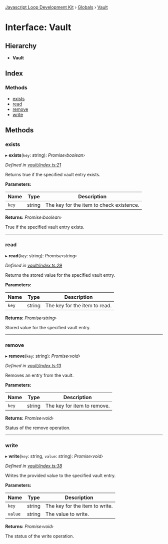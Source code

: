 [Javascript Loop Development Kit](../README.md) › [Globals](../globals.md) › [Vault](vault.md)

# Interface: Vault

## Hierarchy

* **Vault**

## Index

### Methods

* [exists](vault.md#exists)
* [read](vault.md#read)
* [remove](vault.md#remove)
* [write](vault.md#write)

## Methods

###  exists

▸ **exists**(`key`: string): *Promise‹boolean›*

*Defined in [vault/index.ts:21](https://github.com/open-olive/loop-development-kit/blob/ba5f0aac/ldk/javascript/src/vault/index.ts#L21)*

Returns true if the specified vault entry exists.

**Parameters:**

Name | Type | Description |
------ | ------ | ------ |
`key` | string | The key for the item to check existence. |

**Returns:** *Promise‹boolean›*

True if the specified vault entry exists.

___

###  read

▸ **read**(`key`: string): *Promise‹string›*

*Defined in [vault/index.ts:29](https://github.com/open-olive/loop-development-kit/blob/ba5f0aac/ldk/javascript/src/vault/index.ts#L29)*

Returns the stored value for the specified vault entry.

**Parameters:**

Name | Type | Description |
------ | ------ | ------ |
`key` | string | The key for the item to read. |

**Returns:** *Promise‹string›*

Stored value for the specified vault entry.

___

###  remove

▸ **remove**(`key`: string): *Promise‹void›*

*Defined in [vault/index.ts:13](https://github.com/open-olive/loop-development-kit/blob/ba5f0aac/ldk/javascript/src/vault/index.ts#L13)*

Removes an entry from the vault.

**Parameters:**

Name | Type | Description |
------ | ------ | ------ |
`key` | string | The key for item to remove. |

**Returns:** *Promise‹void›*

Status of the remove operation.

___

###  write

▸ **write**(`key`: string, `value`: string): *Promise‹void›*

*Defined in [vault/index.ts:38](https://github.com/open-olive/loop-development-kit/blob/ba5f0aac/ldk/javascript/src/vault/index.ts#L38)*

Writes the provided value to the specified vault entry.

**Parameters:**

Name | Type | Description |
------ | ------ | ------ |
`key` | string | The key for the item to write. |
`value` | string | The value to write. |

**Returns:** *Promise‹void›*

The status of the write operation.
